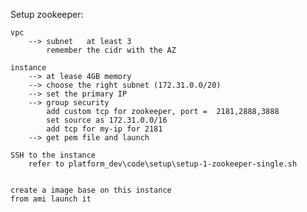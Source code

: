 Setup zookeeper:

    vpc
        --> subnet   at least 3
            remember the cidr with the AZ

    instance 
        --> at lease 4GB memory
        --> choose the right subnet (172.31.0.0/20)
        --> set the primary IP
        --> group security
            add custom tcp for zookeeper, port =  2181,2888,3888
            set source as 172.31.0.0/16
            add tcp for my-ip for 2181
        --> get pem file and launch
    
    SSH to the instance
        refer to platform_dev\code\setup\setup-1-zookeeper-single.sh


    create a image base on this instance
    from ami launch it